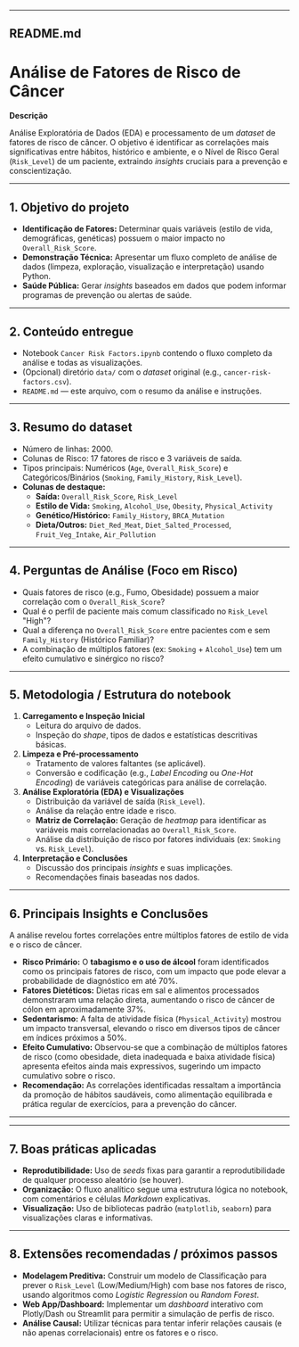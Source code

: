 -----

## README.md

# Análise de Fatores de Risco de Câncer

**Descrição**

Análise Exploratória de Dados (EDA) e processamento de um *dataset* de fatores de risco de câncer. O objetivo é identificar as correlações mais significativas entre hábitos, histórico e ambiente, e o Nível de Risco Geral (`Risk_Level`) de um paciente, extraindo *insights* cruciais para a prevenção e conscientização.

-----

## 1\. Objetivo do projeto

  * **Identificação de Fatores:** Determinar quais variáveis (estilo de vida, demográficas, genéticas) possuem o maior impacto no `Overall_Risk_Score`.
  * **Demonstração Técnica:** Apresentar um fluxo completo de análise de dados (limpeza, exploração, visualização e interpretação) usando Python.
  * **Saúde Pública:** Gerar *insights* baseados em dados que podem informar programas de prevenção ou alertas de saúde.

-----

## 2\. Conteúdo entregue

  * Notebook `Cancer Risk Factors.ipynb` contendo o fluxo completo da análise e todas as visualizações.
  * (Opcional) diretório `data/` com o *dataset* original (e.g., `cancer-risk-factors.csv`).
  * `README.md` — este arquivo, com o resumo da análise e instruções.

-----

## 3\. Resumo do dataset

  * Número de linhas: 2000.
  * Colunas de Risco: 17 fatores de risco e 3 variáveis de saída.
  * Tipos principais: Numéricos (`Age`, `Overall_Risk_Score`) e Categóricos/Binários (`Smoking`, `Family_History`, `Risk_Level`).
  * **Colunas de destaque:**
      * **Saída:** `Overall_Risk_Score`, `Risk_Level`
      * **Estilo de Vida:** `Smoking`, `Alcohol_Use`, `Obesity`, `Physical_Activity`
      * **Genético/Histórico:** `Family_History`, `BRCA_Mutation`
      * **Dieta/Outros:** `Diet_Red_Meat`, `Diet_Salted_Processed`, `Fruit_Veg_Intake`, `Air_Pollution`

-----

## 4\. Perguntas de Análise (Foco em Risco)

  * Quais fatores de risco (e.g., Fumo, Obesidade) possuem a maior correlação com o `Overall_Risk_Score`?
  * Qual é o perfil de paciente mais comum classificado no `Risk_Level` "High"?
  * Qual a diferença no `Overall_Risk_Score` entre pacientes com e sem `Family_History` (Histórico Familiar)?
  * A combinação de múltiplos fatores (ex: `Smoking` + `Alcohol_Use`) tem um efeito cumulativo e sinérgico no risco?

-----

## 5\. Metodologia / Estrutura do notebook

1.  **Carregamento e Inspeção Inicial**
      * Leitura do arquivo de dados.
      * Inspeção do *shape*, tipos de dados e estatísticas descritivas básicas.
2.  **Limpeza e Pré-processamento**
      * Tratamento de valores faltantes (se aplicável).
      * Conversão e codificação (e.g., *Label Encoding* ou *One-Hot Encoding*) de variáveis categóricas para análise de correlação.
3.  **Análise Exploratória (EDA) e Visualizações**
      * Distribuição da variável de saída (`Risk_Level`).
      * Análise da relação entre idade e risco.
      * **Matriz de Correlação:** Geração de *heatmap* para identificar as variáveis mais correlacionadas ao `Overall_Risk_Score`.
      * Análise da distribuição de risco por fatores individuais (ex: `Smoking` vs. `Risk_Level`).
4.  **Interpretação e Conclusões**
      * Discussão dos principais *insights* e suas implicações.
      * Recomendações finais baseadas nos dados.

-----

## 6\. Principais Insights e Conclusões

A análise revelou fortes correlações entre múltiplos fatores de estilo de vida e o risco de câncer.

  * **Risco Primário:** O **tabagismo e o uso de álcool** foram identificados como os principais fatores de risco, com um impacto que pode elevar a probabilidade de diagnóstico em até 70%.
  * **Fatores Dietéticos:** Dietas ricas em sal e alimentos processados demonstraram uma relação direta, aumentando o risco de câncer de cólon em aproximadamente 37%.
  * **Sedentarismo:** A falta de atividade física (`Physical_Activity`) mostrou um impacto transversal, elevando o risco em diversos tipos de câncer em índices próximos a 50%.
  * **Efeito Cumulativo:** Observou-se que a combinação de múltiplos fatores de risco (como obesidade, dieta inadequada e baixa atividade física) apresenta efeitos ainda mais expressivos, sugerindo um impacto cumulativo sobre o risco.
  * **Recomendação:** As correlações identificadas ressaltam a importância da promoção de hábitos saudáveis, como alimentação equilibrada e prática regular de exercícios, para a prevenção do câncer.

-----

-----

## 7\. Boas práticas aplicadas

  * **Reprodutibilidade:** Uso de *seeds* fixas para garantir a reprodutibilidade de qualquer processo aleatório (se houver).
  * **Organização:** O fluxo analítico segue uma estrutura lógica no notebook, com comentários e células *Markdown* explicativas.
  * **Visualização:** Uso de bibliotecas padrão (`matplotlib`, `seaborn`) para visualizações claras e informativas.

-----

## 8\. Extensões recomendadas / próximos passos

  * **Modelagem Preditiva:** Construir um modelo de Classificação para prever o `Risk_Level` (Low/Medium/High) com base nos fatores de risco, usando algoritmos como *Logistic Regression* ou *Random Forest*.
  * **Web App/Dashboard:** Implementar um *dashboard* interativo com Plotly/Dash ou Streamlit para permitir a simulação de perfis de risco.
  * **Análise Causal:** Utilizar técnicas para tentar inferir relações causais (e não apenas correlacionais) entre os fatores e o risco.
